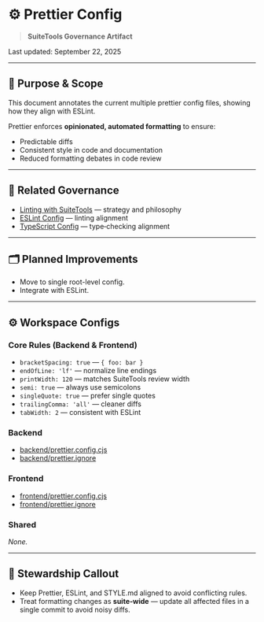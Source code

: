 # ⚙️ Prettier Config

> **SuiteTools Governance Artifact**

Last updated: September 22, 2025

---

## 🎯 Purpose & Scope

This document annotates the current multiple prettier config files, showing how they align with ESLint.

Prettier enforces **opinionated, automated formatting** to ensure:

- Predictable diffs
- Consistent style in code and documentation
- Reduced formatting debates in code review

---

## 🔗 Related Governance

- [Linting with SuiteTools](/docs/guides/linting) — strategy and philosophy
- [ESLint Config](./eslint.md) — linting alignment
- [TypeScript Config](./typescript.md) — type‑checking alignment

---

## 🗂️ Planned Improvements

- Move to single root-level config.
- Integrate with ESLint.

---

## ⚙️ Workspace Configs

### Core Rules (Backend & Frontend)

- `bracketSpacing: true` — `{ foo: bar }`
- `endOfLine: 'lf'` — normalize line endings
- `printWidth: 120` — matches SuiteTools review width
- `semi: true` — always use semicolons
- `singleQuote: true` — prefer single quotes
- `trailingComma: 'all'` — cleaner diffs
- `tabWidth: 2` — consistent with ESLint

### Backend

- [backend/prettier.config.cjs](../../../../backend/prettier.config.cjs)
- [backend/prettier.ignore](../../../../backend/prettier.ignore)

### Frontend

- [frontend/prettier.config.cjs](../../../../frontend/.prettierrc)
- [frontend/prettier.ignore](../../../../frontend/.prettierignore)

### Shared

_None._

---

## 🧭 Stewardship Callout

- Keep Prettier, ESLint, and STYLE.md aligned to avoid conflicting rules.
- Treat formatting changes as **suite‑wide** — update all affected files in a single commit to avoid noisy diffs.
